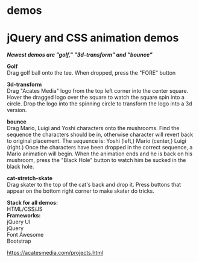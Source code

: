 # demos

<h1>jQuery and CSS animation demos</h1>

<strong><em>Newest demos are "golf," "3d-transform" and "bounce"</strong></em>

<strong>Golf</strong> <br/>
Drag golf ball onto the tee. When dropped, press the "FORE" button

<strong>3d-transform</strong> <br/>
Drag "Acates Media" logo from the top left corner into the center square. Hover the dragged logo over the square to watch the square spin into a circle. Drop the logo into the spinning circle to transform the logo into a 3d version.

<strong>bounce</strong> <br/>
Drag Mario, Luigi and Yoshi characters onto the mushrooms. Find the sequence the characters should be in, otherwise character will revert back to original placement. The sequence is: Yoshi (left,) Mario (center,) Luigi (right.) Once the characters have been dropped in the correct sequence, a Mario animation will begin. When the animation ends and he is back on his mushroom, press the "Black Hole" button to watch him be sucked in the black hole.

<strong>cat-stretch-skate</strong> <br/>
Drag skater to the top of the cat's back and drop it. Press buttons that appear on the bottom right corner to make skater do tricks.

<strong>Stack for all demos:</strong> <br/>
HTML/CSS/JS <br/>
<strong>Frameworks:</strong> <br/>
jQuery UI <br/>
jQuery <br/>
Font Awesome <br/>
Bootstrap <br/>

https://acatesmedia.com/projects.html
